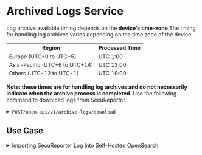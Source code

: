 # Archived Logs Service

Log archive available timing depends on the __device’s time-zone__.The timing for handling log archives varies depending on the time zone of the device.

<table>
  <tr>
    <th>Region</th>
    <th>Processed Time</th>
  </tr>
  <tr>
    <td>Europe (UTC+0 to UTC+5)</td>
    <td>UTC 1:00</td>
  </tr>
  <tr>
    <td>Asia-Pacific (UTC+6 to UTC+14)</td>
    <td>UTC 13:00</td>
  </tr>
  <tr>
    <td>Others (UTC-12 to UTC-1)</td>
    <td>UTC 19:00</td>
  </tr>
</table>

__Note: these times are for handling log archives and do not necessarily indicate when the archive process is completed__. Use the following command to download logs from SecuReporter.
 


<details>
 <summary><code>POST</code><code>/open-api/v1/archive-logs/download</code></summary>

### Description
 Download archive logs which user-selected period for a single day within the past 31 days (excluding the current day).

### Usage Limitation
You can make up to 50 API request per `Open API Token` per Zyxel Device per hour

### Body Parameters

<table>
  <tr>
    <th>Name</th>
    <th>Type</th>
    <th>Data Type</th>
    <th>Description</th>
  </tr>
  <tr>
    <td>device_date</td>
    <td>required</td>
    <td>String</td>
    <td>format yyyy-MM-dd</td>
  </tr>
</table>

### Success Response

<table>
  <tr>
    <th>Response code</th>
    <th>Content Type</th>
    <th>Response</th>
  </tr>
  <tr>
    <td>200</td>
    <td>application/x-tar</td>
    <td>file-like object in binary mode</td>
  </tr>
</table>

### Example cURL

> ```shell
> curl -X POST https://secureporter.cloudcnm.zyxel.com/open-api/v1/archive-logs/download \
> -H "Content-Type: application/json" \
> -H "X-Authorization: Bearer your-open-api-token" \
> -d "{\"device_date\":\"2024-01-01\"}" \
> -o /Users/Downloads/archive.tar 
> ```

</details>

## Use Case

<details>
 <summary>Importing SecuReporter Log Into Self-Hosted OpenSearch</summary>

### Description
After obtaining the archive log, you can import it into your preferred analysis software or database (such as Splunk, OpenSearch, Graylog, MySQL, etc.) for further investigation. The following steps illustrate how to do this using OpenSearch as an example.

### Prerequisite

1. Python3 
2. OpenSearch server: 
   
   You can use Docker to set up an OpenSearch server. Refer to a sample `docker-compose.yml` file to create an OpenSearch container.
   
   ```bash
   docker compose up
   ```

### Steps

   
1. Change the sample settings in `sr_archive_log_spliter.py`:
   1. Change the OpenSearch IP:
      ```python
      self.opensearch_host = "localhost"
      ```
   2. Set the location and file name of the SecuReporter archive log:
      ```python
      self.archived_sr_log = os.path.join(os.path.abspath(os.getcwd()), "data", "2024-06-16.gzip")
      ```
   3. Set the location of the CSV file export:
      ```python
      self.csv_export_path = os.path.join(os.path.abspath(os.getcwd()), "csv_results")
      ```
2. Prepare the required Python libraries :
   ```bash
   pip install -r requirements.txt
   ```
3. Run the Python code:
   ```bash
   python sr_archive_log_spliter.py
   ```
4. After execution is complete, log data will be imported into OpenSearch and the CSV format file will be in **`csv_results`**.

   ```
   csv_results/
   ├── anti_botnet.csv
   ├── anti_malware.csv
   ├── application_patrol.csv
   ├── application_usage.csv
   ├── common.csv
   ├── dns_content_filter.csv
   ├── dns_filter.csv
   ├── dut_scan_statistics.csv
   ├── interface_statistic.csv
   ├── mail_protection.csv
   ├── reputation.csv
   ├── sandbox.csv
   ├── threat_protection.csv
   ├── traffic.csv
   └── web_protection.csv
   ```
5. Open OpenSearch Dashboard from your browser:

   1. Create the index patterns from OpenSearch Dashboard
      ![create-index-pattern](../images/use-case-1.png)
   2. View the raw log from "Discover"
      ![image-20240618151637315](../images/use-case-2.png)
   3. Create your own Visualize from OpenSearch:
      ![image-20240618151813491](../images/use-case-3.png)

By following these steps, you can effectively import and visualize SecuReporter log data in a self-hosted OpenSearch environment.

###   Reference Files
  - [sr_archive_log_spliter.py](../use-case/sr_archive_log_spliter.py)
  - [sr_es_template.py](../use-case/sr_es_template.py)
  - [requirements.txt](../use-case/requirements.txt)
  - [docker-compose.yml](../use-case/docker-compose.yml)

</details>